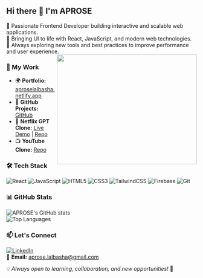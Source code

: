 ## Hi there 👋 I'm APROSE  

🚀 Passionate Frontend Developer building interactive and scalable web applications.  
🎨 Bringing UI to life with React, JavaScript, and modern web technologies.  
🌱 Always exploring new tools and best practices to improve performance and user experience.  
<img align="right" width="370" height="290" src="https://i.pinimg.com/originals/47/f0/34/47f0342cec72b800463bf003eac1257e.gif">

### 🔗 My Work  
- 🌍 **Portfolio:** [aproselalbasha.netlify.app](https://aproselalbasha.netlify.app/)  
- 📌 **GitHub Projects:** [GitHub](https://github.com/aproselalbasha)  
- 🎥 **Netflix GPT Clone:** [Live Demo](https://aprosenetflexclongpt.netlify.app/) | [Repo](https://github.com/aproselalbasha/netflexclone)  
- 📺 **YouTube Clone:** [Repo](https://github.com/aproselalbasha/YouTube-clone)  

### 🛠️ Tech Stack  

<p align="left">
  <img src="https://img.icons8.com/color/48/000000/react-native.png" alt="React" title="React"/>
  <img src="https://img.icons8.com/color/48/000000/javascript.png" alt="JavaScript" title="JavaScript"/>
  <img src="https://img.icons8.com/color/48/000000/html-5.png" alt="HTML5" title="HTML5"/>
  <img src="https://img.icons8.com/color/48/000000/css3.png" alt="CSS3" title="CSS3"/>
  <img src="https://img.icons8.com/color/48/000000/tailwindcss.png" alt="TailwindCSS" title="TailwindCSS"/>
  <img src="https://img.icons8.com/color/48/000000/firebase.png" alt="Firebase" title="Firebase"/>
  <img src="https://img.icons8.com/color/48/000000/git.png" alt="Git" title="Git"/>
</p>

### 📊 GitHub Stats  
![APROSE's GitHub stats](https://github-readme-stats.vercel.app/api?username=aproselalbasha&theme=radical&show_icons=true)  
![Top Languages](https://github-readme-stats.vercel.app/api/top-langs/?username=aproselalbasha&layout=compact&theme=radical)  

### 📫 Let's Connect  
[![LinkedIn](https://img.shields.io/badge/LinkedIn-0077B5?style=for-the-badge&logo=linkedin&logoColor=white)](https://www.linkedin.com/in/aprose-lalbasha/)  
📧 **Email:** aprose.lalbasha@gmail.com  

💡 *Always open to learning, collaboration, and new opportunities!* 🚀  
